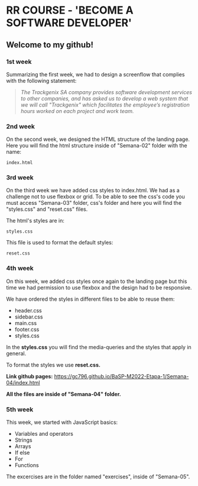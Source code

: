 # RR COURSE - 'BECOME A SOFTWARE DEVELOPER'

## Welcome to my github!

### 1st week

Summarizing the first week, we had to design a screenflow that complies with the following statement:

> _The Trackgenix SA company provides software development services to other companies, and has asked us to develop a web system that we will call "Trackgenix"  which facilitates the employee’s registration hours worked on each project and work team._

### 2nd week
On the second week, we designed the HTML structure of the landing page.
Here you will find the html structure inside of "Semana-02" folder with the name:
```
index.html
```
### 3rd week

On the third week we have added css styles to index.html.
We had as a challenge not to use flexbox or grid.
To be able to see the css's code you must access "Semana-03" folder, css's folder and here you will find the "styles.css" and "reset.css" files.

The html's styles are in:
```
styles.css
```
This file is used to format the default styles:
```
reset.css
```
### 4th week

On this week, we added css styles once again to the landing page but this time we had permission to use flexbox and the design had to be responsive.

We have ordered the styles in different files to be able to reuse them:

- header.css
- sidebar.css
- main.css
- footer.css
- styles.css

In the **styles.css** you will find the media-queries and the styles that apply in general.

To format the styles we use **reset.css.**

**Link github pages:** https://gc796.github.io/BaSP-M2022-Etapa-1/Semana-04/index.html

**All the files are inside of "Semana-04" folder.**

### 5th week

This week, we started with JavaScript basics:

- Variables and operators
- Strings
- Arrays
- If else
- For
- Functions

The excercises are in the folder named "exercises", inside of "Semana-05".